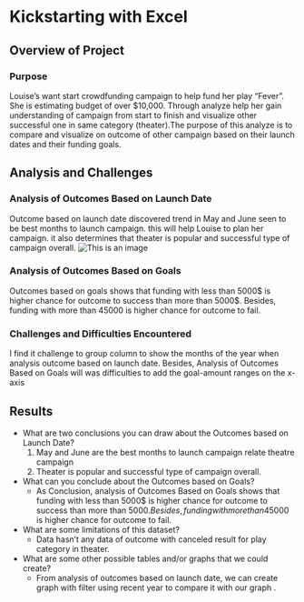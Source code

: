 # Kickstarting with Excel

## Overview of Project
### Purpose
Louise’s want start crowdfunding campaign to help fund her play “Fever”. She is estimating budget of over $10,000. Through analyze help her gain understanding   of campaign from start to finish and visualize other successful one in same category (theater).The purpose of this analyze is to compare and visualize on outcome of other campaign based on their launch dates and their funding goals.

## Analysis and Challenges
### Analysis of Outcomes Based on Launch Date
 Outcome based on launch date discovered trend in May and June seen to be best months to launch campaign. this will help Louise to plan her campaign. it also determines that theater is popular and successful type of campaign overall.
 ![This is an image](https://github.com/NadaAdem/kickstarter-analysis/blob/main/Theater_Outcomes_vs_Launch.png)
### Analysis of Outcomes Based on Goals
Outcomes based on goals shows that funding with less than 5000$ is higher chance for outcome to success than more than 5000$. Besides, funding with more than 45000 is higher chance for outcome to fail.
### Challenges and Difficulties Encountered
I find it challenge to group column to show the months of the year when analysis  outcome based on launch date. Besides, Analysis of Outcomes Based on Goals will was difficulties to add the goal-amount ranges on the x-axis

## Results
- What are two conclusions you can draw about the Outcomes based on Launch Date?
  1. May and June are the best months to launch campaign relate theatre campaign
  2. Theater is popular and successful type of campaign overall.
- What can you conclude about the Outcomes based on Goals?
    - As Conclusion, analysis of Outcomes Based on Goals shows that funding with less than 5000$ is higher chance for outcome to success than more than 5000$. Besides, funding      with  more than 45000$ is higher chance for outcome to fail.
- What are some limitations of this dataset?
    - Data hasn’t any data of outcome with canceled result for play category in theater.
- What are some other possible tables and/or graphs that we could create?
   - From analysis of outcomes based on launch date, we can create graph with  filter using  recent  year to compare it with our graph .
